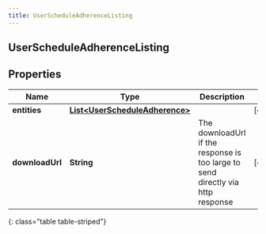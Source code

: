 ```yaml
---
title: UserScheduleAdherenceListing
---
```

## UserScheduleAdherenceListing


## Properties

| Name | Type | Description | Notes |
| ------------ | ------------- | ------------- | ------------- |
| **entities** | <!----><!---->[**List&lt;UserScheduleAdherence&gt;**](UserScheduleAdherence.html)<!----> |  |  [optional] |
| **downloadUrl** | <!----><!---->**String**<!----> | The downloadUrl if the response is too large to send directly via http response |  [optional] |
{: class="table table-striped"}



